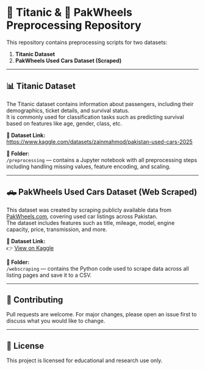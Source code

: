 # 🚢 Titanic & 🚗 PakWheels Preprocessing Repository

This repository contains preprocessing scripts for two datasets:

1. **Titanic Dataset**  
2. **PakWheels Used Cars Dataset (Scraped)**

---

## 📊 Titanic Dataset

The Titanic dataset contains information about passengers, including their demographics, ticket details, and survival status.  
It is commonly used for classification tasks such as predicting survival based on features like age, gender, class, etc.

**🔗 Dataset Link:**  
https://www.kaggle.com/datasets/zainmahmod/pakistan-used-cars-2025

**📁 Folder:**  
`/preprocessing` — contains a Jupyter notebook with all preprocessing steps including handling missing values, feature encoding, and scaling.

---

## 🛻 PakWheels Used Cars Dataset (Web Scraped)

This dataset was created by scraping publicly available data from [PakWheels.com](https://www.pakwheels.com), covering used car listings across Pakistan.  
The dataset includes features such as title, mileage, model, engine capacity, price, transmission, and more.

**🔗 Dataset Link:**  
👉 [View on Kaggle](https://www.kaggle.com/datasets/zainmahmod/pakistan-used-cars-2025) 

**📁 Folder:**  
`/webscraping` — contains the Python code used to scrape data across all listing pages and save it to a CSV.

---

## 🤝 Contributing

Pull requests are welcome. For major changes, please open an issue first to discuss what you would like to change.

---

## 📄 License

This project is licensed for educational and research use only.
